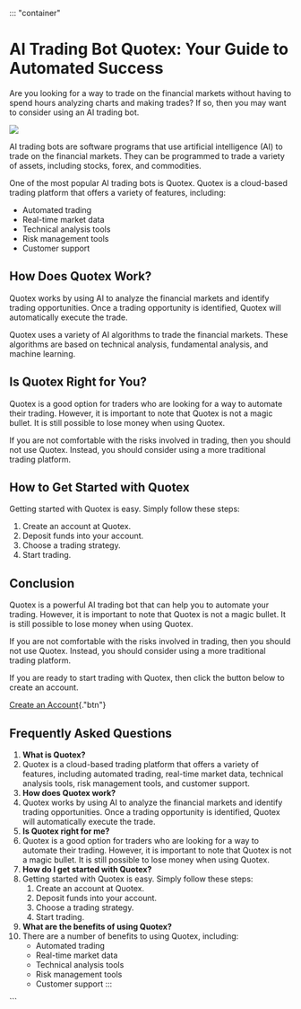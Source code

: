 ::: \"container\"
# AI Trading Bot Quotex: Your Guide to Automated Success

Are you looking for a way to trade on the financial markets without
having to spend hours analyzing charts and making trades? If so, then
you may want to consider using an AI trading bot.

[![](https://static.quotex.io/files/4_en/300_250.jpg)](https://traff.sbs/brokerqxlid)

AI trading bots are software programs that use artificial intelligence
(AI) to trade on the financial markets. They can be programmed to trade
a variety of assets, including stocks, forex, and commodities.

One of the most popular AI trading bots is Quotex. Quotex is a
cloud-based trading platform that offers a variety of features,
including:

-   Automated trading
-   Real-time market data
-   Technical analysis tools
-   Risk management tools
-   Customer support

## How Does Quotex Work?

Quotex works by using AI to analyze the financial markets and identify
trading opportunities. Once a trading opportunity is identified, Quotex
will automatically execute the trade.

Quotex uses a variety of AI algorithms to trade the financial markets.
These algorithms are based on technical analysis, fundamental analysis,
and machine learning.

## Is Quotex Right for You?

Quotex is a good option for traders who are looking for a way to
automate their trading. However, it is important to note that Quotex is
not a magic bullet. It is still possible to lose money when using
Quotex.

If you are not comfortable with the risks involved in trading, then you
should not use Quotex. Instead, you should consider using a more
traditional trading platform.

## How to Get Started with Quotex

Getting started with Quotex is easy. Simply follow these steps:

1.  Create an account at Quotex.
2.  Deposit funds into your account.
3.  Choose a trading strategy.
4.  Start trading.

## Conclusion

Quotex is a powerful AI trading bot that can help you to automate your
trading. However, it is important to note that Quotex is not a magic
bullet. It is still possible to lose money when using Quotex.

If you are not comfortable with the risks involved in trading, then you
should not use Quotex. Instead, you should consider using a more
traditional trading platform.

If you are ready to start trading with Quotex, then click the button
below to create an account.

[Create an Account](\%22https://traff.sbs/brokerqxlid\%22){."btn"}

## Frequently Asked Questions

1.  **What is Quotex?**
2.  Quotex is a cloud-based trading platform that offers a variety of
    features, including automated trading, real-time market data,
    technical analysis tools, risk management tools, and customer
    support.
3.  **How does Quotex work?**
4.  Quotex works by using AI to analyze the financial markets and
    identify trading opportunities. Once a trading opportunity is
    identified, Quotex will automatically execute the trade.
5.  **Is Quotex right for me?**
6.  Quotex is a good option for traders who are looking for a way to
    automate their trading. However, it is important to note that Quotex
    is not a magic bullet. It is still possible to lose money when using
    Quotex.
7.  **How do I get started with Quotex?**
8.  Getting started with Quotex is easy. Simply follow these steps:
    1.  Create an account at Quotex.
    2.  Deposit funds into your account.
    3.  Choose a trading strategy.
    4.  Start trading.
9.  **What are the benefits of using Quotex?**
10. There are a number of benefits to using Quotex, including:
    -   Automated trading
    -   Real-time market data
    -   Technical analysis tools
    -   Risk management tools
    -   Customer support
:::

\`\`\`

